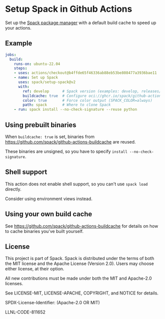 # Setup Spack in Github Actions

Set up the [Spack package manager](https://github.com/spack/spack) with a default build cache to
speed up your actions.

## Example

```yaml
jobs:
  build:
    runs-on: ubuntu-22.04
    steps:
    - uses: actions/checkout@b4ffde65f46336ab88eb53be808477a3936bae11
    - name: Set up Spack
      uses: spack/setup-spack@v2
      with:
        ref: develop      # Spack version (examples: develop, releases/v0.21)
        buildcache: true  # Configure oci://ghcr.io/spack/github-actions-buildcache
        color: true       # Force color output (SPACK_COLOR=always)
        path: spack       # Where to clone Spack
    - run: spack install --no-check-signature --reuse python
```

## Using prebuilt binaries

When `buildcache: true` is set, binaries from https://github.com/spack/github-actions-buildcache
are reused.

These binaries are unsigned, so you have to specify `install --no-check-signature`.

## Shell support

This action does not enable shell support, so you can't use `spack load` directly.

Consider using environment views instead.

## Using your own build cache

See https://github.com/spack/github-actions-buildcache for details on how to cache binaries you've
built yourself.

## License

This project is part of Spack. Spack is distributed under the terms of both the
MIT license and the Apache License (Version 2.0). Users may choose either
license, at their option.

All new contributions must be made under both the MIT and Apache-2.0 licenses.

See LICENSE-MIT, LICENSE-APACHE, COPYRIGHT, and NOTICE for details.

SPDX-License-Identifier: (Apache-2.0 OR MIT)

LLNL-CODE-811652
